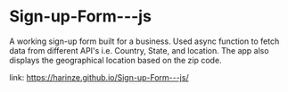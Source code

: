 # Sign-up-Form---js
A working sign-up form built for a business. Used async function to fetch data from different API's i.e. Country, State, and location. The app also displays the geographical location based on the zip code. 

link: https://harinze.github.io/Sign-up-Form---js/

